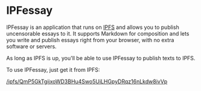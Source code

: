 IPFessay
========

IPFessay is an application that runs on [IPFS](https://ipfs.io/) and allows you
to publish uncensorable essays to it. It supports Markdown for composition and
lets you write and publish essays right from your browser, with no extra
software or servers.

As long as IPFS is up, you'll be able to use IPFessay to publish texts to IPFS.

To use IPFessay, just get it from IPFS:

[/ipfs/QmP5GkTgijxoWD3BHu4Swo5UiLHGpyDRqz16nLkdw8ivVp](/ipfs/QmP5GkTgijxoWD3BHu4Swo5UiLHGpyDRqz16nLkdw8ivVp)
